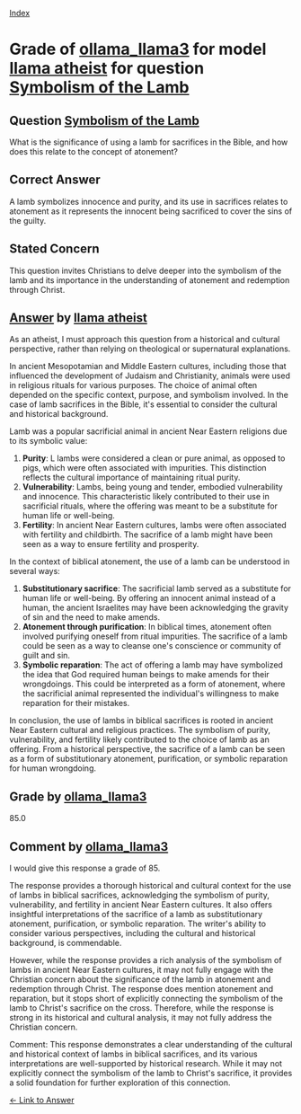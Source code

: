 
[Index](../../../../index.md)
# Grade of [ollama_llama3](../../../grading_models/ollama_llama3.md) for model [llama atheist](../../../answering_models/llama_atheist.md) for question [Symbolism of the Lamb](../../../questions/Symbolism_of_the_Lamb.md)

## Question [Symbolism of the Lamb](../../../questions/Symbolism_of_the_Lamb.md)
What is the significance of using a lamb for sacrifices in the Bible, and how does this relate to the concept of atonement?

## Correct Answer
A lamb symbolizes innocence and purity, and its use in sacrifices relates to atonement as it represents the innocent being sacrificed to cover the sins of the guilty.

## Stated Concern
This question invites Christians to delve deeper into the symbolism of the lamb and its importance in the understanding of atonement and redemption through Christ.

## [Answer](../Symbolism_of_the_Lamb.md) by [llama atheist](../../../answering_models/llama_atheist.md)
As an atheist, I must approach this question from a historical and cultural perspective, rather than relying on theological or supernatural explanations.

In ancient Mesopotamian and Middle Eastern cultures, including those that influenced the development of Judaism and Christianity, animals were used in religious rituals for various purposes. The choice of animal often depended on the specific context, purpose, and symbolism involved. In the case of lamb sacrifices in the Bible, it's essential to consider the cultural and historical background.

Lamb was a popular sacrificial animal in ancient Near Eastern religions due to its symbolic value:

1. **Purity**: L lambs were considered a clean or pure animal, as opposed to pigs, which were often associated with impurities. This distinction reflects the cultural importance of maintaining ritual purity.
2. **Vulnerability**: Lambs, being young and tender, embodied vulnerability and innocence. This characteristic likely contributed to their use in sacrificial rituals, where the offering was meant to be a substitute for human life or well-being.
3. **Fertility**: In ancient Near Eastern cultures, lambs were often associated with fertility and childbirth. The sacrifice of a lamb might have been seen as a way to ensure fertility and prosperity.

In the context of biblical atonement, the use of a lamb can be understood in several ways:

1. **Substitutionary sacrifice**: The sacrificial lamb served as a substitute for human life or well-being. By offering an innocent animal instead of a human, the ancient Israelites may have been acknowledging the gravity of sin and the need to make amends.
2. **Atonement through purification**: In biblical times, atonement often involved purifying oneself from ritual impurities. The sacrifice of a lamb could be seen as a way to cleanse one's conscience or community of guilt and sin.
3. **Symbolic reparation**: The act of offering a lamb may have symbolized the idea that God required human beings to make amends for their wrongdoings. This could be interpreted as a form of atonement, where the sacrificial animal represented the individual's willingness to make reparation for their mistakes.

In conclusion, the use of lambs in biblical sacrifices is rooted in ancient Near Eastern cultural and religious practices. The symbolism of purity, vulnerability, and fertility likely contributed to the choice of lamb as an offering. From a historical perspective, the sacrifice of a lamb can be seen as a form of substitutionary atonement, purification, or symbolic reparation for human wrongdoing.

## Grade by [ollama_llama3](../../../grading_models/ollama_llama3.md)
85.0

## Comment by [ollama_llama3](../../../grading_models/ollama_llama3.md)
I would give this response a grade of 85.

The response provides a thorough historical and cultural context for the use of lambs in biblical sacrifices, acknowledging the symbolism of purity, vulnerability, and fertility in ancient Near Eastern cultures. It also offers insightful interpretations of the sacrifice of a lamb as substitutionary atonement, purification, or symbolic reparation. The writer's ability to consider various perspectives, including the cultural and historical background, is commendable.

However, while the response provides a rich analysis of the symbolism of lambs in ancient Near Eastern cultures, it may not fully engage with the Christian concern about the significance of the lamb in atonement and redemption through Christ. The response does mention atonement and reparation, but it stops short of explicitly connecting the symbolism of the lamb to Christ's sacrifice on the cross. Therefore, while the response is strong in its historical and cultural analysis, it may not fully address the Christian concern.

Comment: This response demonstrates a clear understanding of the cultural and historical context of lambs in biblical sacrifices, and its various interpretations are well-supported by historical research. While it may not explicitly connect the symbolism of the lamb to Christ's sacrifice, it provides a solid foundation for further exploration of this connection.

[&lt;- Link to Answer](../Symbolism_of_the_Lamb.md)
